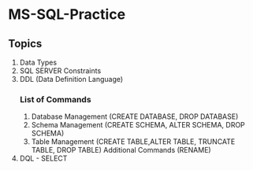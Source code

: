 # MS-SQL-Practice

## Topics
1. Data Types
2. SQL SERVER Constraints
3. DDL (Data Definition Language)
    ### List of Commands
    1. Database Management (CREATE DATABASE, DROP DATABASE)
    2. Schema Management (CREATE SCHEMA, ALTER SCHEMA, DROP SCHEMA)
    3. Table Management (CREATE TABLE,ALTER TABLE, TRUNCATE TABLE, DROP TABLE)
    Additional Commands (RENAME)
4. DQL - SELECT




 
